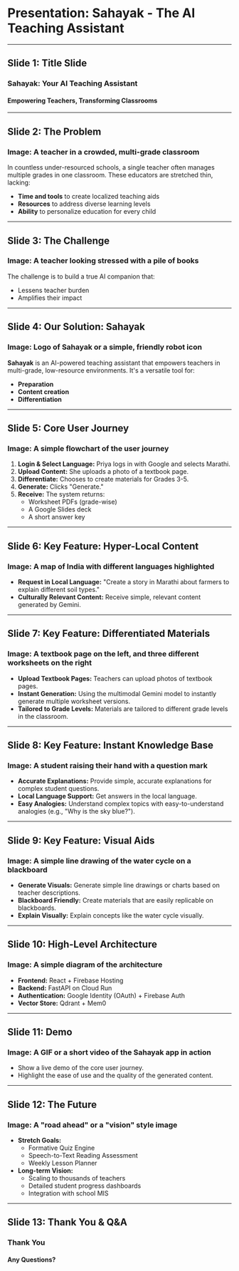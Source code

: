 
# Presentation: Sahayak - The AI Teaching Assistant

---

## Slide 1: Title Slide

### Sahayak: Your AI Teaching Assistant

#### Empowering Teachers, Transforming Classrooms

---

## Slide 2: The Problem

### Image: A teacher in a crowded, multi-grade classroom

In countless under-resourced schools, a single teacher often manages multiple grades in one classroom. These educators are stretched thin, lacking:

* **Time and tools** to create localized teaching aids
* **Resources** to address diverse learning levels
* **Ability** to personalize education for every child

---

## Slide 3: The Challenge

### Image: A teacher looking stressed with a pile of books

The challenge is to build a true AI companion that:

* Lessens teacher burden
* Amplifies their impact

---

## Slide 4: Our Solution: Sahayak

### Image: Logo of Sahayak or a simple, friendly robot icon

**Sahayak** is an AI-powered teaching assistant that empowers teachers in multi-grade, low-resource environments. It's a versatile tool for:

* **Preparation**
* **Content creation**
* **Differentiation**

---

## Slide 5: Core User Journey

### Image: A simple flowchart of the user journey

1. **Login & Select Language:** Priya logs in with Google and selects Marathi.
2. **Upload Content:** She uploads a photo of a textbook page.
3. **Differentiate:** Chooses to create materials for Grades 3-5.
4. **Generate:** Clicks "Generate."
5. **Receive:** The system returns:
    * Worksheet PDFs (grade-wise)
    * A Google Slides deck
    * A short answer key

---

## Slide 6: Key Feature: Hyper-Local Content

### Image: A map of India with different languages highlighted

* **Request in Local Language:** "Create a story in Marathi about farmers to explain different soil types."
* **Culturally Relevant Content:** Receive simple, relevant content generated by Gemini.

---

## Slide 7: Key Feature: Differentiated Materials

### Image: A textbook page on the left, and three different worksheets on the right

* **Upload Textbook Pages:** Teachers can upload photos of textbook pages.
* **Instant Generation:** Using the multimodal Gemini model to instantly generate multiple worksheet versions.
* **Tailored to Grade Levels:** Materials are tailored to different grade levels in the classroom.

---

## Slide 8: Key Feature: Instant Knowledge Base

### Image: A student raising their hand with a question mark

* **Accurate Explanations:** Provide simple, accurate explanations for complex student questions.
* **Local Language Support:** Get answers in the local language.
* **Easy Analogies:** Understand complex topics with easy-to-understand analogies (e.g., "Why is the sky blue?").

---

## Slide 9: Key Feature: Visual Aids

### Image: A simple line drawing of the water cycle on a blackboard

* **Generate Visuals:** Generate simple line drawings or charts based on teacher descriptions.
* **Blackboard Friendly:** Create materials that are easily replicable on blackboards.
* **Explain Visually:** Explain concepts like the water cycle visually.

---

## Slide 10: High-Level Architecture

### Image: A simple diagram of the architecture

* **Frontend:** React + Firebase Hosting
* **Backend:** FastAPI on Cloud Run
* **Authentication:** Google Identity (OAuth) + Firebase Auth
* **Vector Store:** Qdrant + Mem0

---

## Slide 11: Demo

### Image: A GIF or a short video of the Sahayak app in action

* Show a live demo of the core user journey.
* Highlight the ease of use and the quality of the generated content.

---

## Slide 12: The Future

### Image: A "road ahead" or a "vision" style image

* **Stretch Goals:**
  * Formative Quiz Engine
  * Speech-to-Text Reading Assessment
  * Weekly Lesson Planner
* **Long-term Vision:**
  * Scaling to thousands of teachers
  * Detailed student progress dashboards
  * Integration with school MIS

---

## Slide 13: Thank You & Q&A

### Thank You

#### Any Questions?
